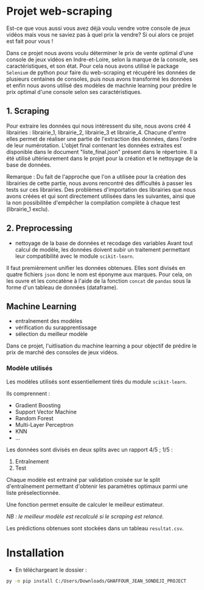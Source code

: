 # Projet web-scraping

Est-ce que vous aussi vous avez déjà voulu vendre votre console de jeux vidéos mais vous ne saviez pas à quel prix la vendre?
Si oui alors ce projet est fait pour vous !

Dans ce projet nous avons voulu déterminer le prix de vente optimal d'une console de jeux vidéos en Indre-et-Loire, selon la marque de la console, ses caractéristiques, et son état. 
Pour cela nous avons utilisé le package `Selenium` de python pour faire du web-scraping et récupéré les données de plusieurs centaines de consoles, puis nous avons transformé les données et enfin nous avons utilisé des modèles de machnie learning pour prédire le prix optimal d'une console selon ses caractéristiques.


## 1. Scraping

Pour extraire les données qui nous intéressent du site, nous avons créé 4 librairies : librairie_1, librairie_2, librairie_3 et librairie_4. Chacune d'entre elles permet de réaliser une partie de l'extraction des données, dans l'ordre de leur numérotation. L'objet final contenant les données extraites est disponible dans le document "liste_final.json" présent dans le répertoire. Il a été utilisé ultérieurement dans le projet pour la création et le nettoyage de la base de données.

Remarque : Du fait de l'approche que l'on a utilisée pour la création des librairies de cette partie, nous avons rencontré des difficultés à passer les tests sur ces librairies. Des problèmes d'importation des librairies que nous avons créées et qui sont directement utilisées dans les suivantes, ainsi que la non possibilitée d'empêcher la compilation complète à chaque test (librairie_1 exclu).


## 2. Preprocessing

- nettoyage de la base de données et recodage des variables
Avant tout calcul de modèle, les données doivent subir un traitement permettant leur compatibilité avec le module `scikit-learn`. 

Il faut premièrement unifier les données obtenues. Elles sont divisés en quatre fichiers `json` donc le nom est éponyme aux marques. Pour cela, on les ouvre et les concatène à l'aide de la fonction `concat` de `pandas` sous la forme d'un tableau de données (dataframe).

## Machine Learning
- entraînement des modèles
- vérification du surapprentissage
- sélection du meilleur modèle

Dans ce projet, l'uitlisation du machine learning a pour objectif de prédire le prix de marché des consoles de jeux vidéos.

### Modèle utilisés

Les modèles utilisés sont essentiellement tirés du module `scikit-learn`.

Ils comprennent :

- Gradient Boosting
- Support Vector Machine
- Random Forest
- Multi-Layer Perceptron
- KNN
- ...

Les données sont divisés en deux splits avec un rapport 4/5 ; 1/5  :

1. Entraînement
2. Test

Chaque modèle est entrainé par validation croisée sur le split d'entraînement permettant d'obtenir les paramètres optimaux parmi une liste préselectionnée.

Une fonction permet ensuite de calculer le meilleur estimateur.

*NB : le meilleur modèle est recalculé si le scraping est relancé.*

Les prédictions obtenues sont stockées dans un tableau `resultat.csv`.

# Installation

- En téléchargeant le dossier :
```sh
py -m pip install C:/Users/Downloads/GHAFFOUR_JEAN_SONDEJI_PROJECT
```
